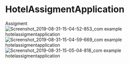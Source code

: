 # HotelAssigmentApplication
Assigment
![Screenshot_2019-08-31-15-04-52-853_com example hotelassigmentapplication](https://user-images.githubusercontent.com/53393839/64061448-ebd23900-cc00-11e9-8bab-69c28e44f0c4.png)
![Screenshot_2019-08-31-15-04-59-669_com example hotelassigmentapplication](https://user-images.githubusercontent.com/53393839/64061449-ebd23900-cc00-11e9-88bf-492adbdfe7c1.png)
![Screenshot_2019-08-31-15-05-04-818_com example hotelassigmentapplication](https://user-images.githubusercontent.com/53393839/64061451-ebd23900-cc00-11e9-8bca-47608e844f67.png)
